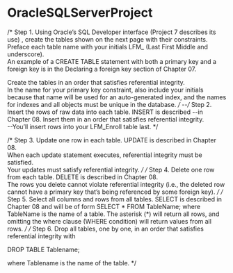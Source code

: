 # OracleSQLServerProject

/* Step 1.  Using Oracle’s SQL Developer interface (Project 7 describes its use)
, create the tables shown on the next page with their constraints.  Preface each 
table name with your initials LFM_ (Last First Middle and underscore).  
An example of a CREATE TABLE statement with both a primary key and a foreign key 
is in the Declaring a foreign key section of Chapter 07. 

Create the tables in an order that satisfies referential integrity.  
In the name for your primary key constraint, also include your initials because 
that name will be used for an auto-generated index, and the names for indexes 
and all objects must be unique in the database.
*/
--/* Step 2.  Insert the rows of raw data into each table.  INSERT is described 
--in Chapter 08.  Insert them in an order that satisfies referential integrity.  
--You’ll insert rows into your LFM_Enroll table last. */

/* Step 3.  Update one row in each table.  UPDATE is described in Chapter 08.  
When each update statement executes, referential integrity must be satisfied.  
Your updates must satisfy referential integrity. */
/* Step 4.  Delete one row from each table.  DELETE is described in Chapter 08.  
The rows you delete cannot violate referential integrity (i.e., the deleted row 
cannot have a primary key that’s being referenced by some foreign key). */
/* Step 5.  Select all columns and rows from all tables.  SELECT is described in 
Chapter 08 and will be of form SELECT * FROM TableName;  where TableName is the 
name of a table.  The asterisk (*) will return all rows, and omitting the where 
clause (WHERE condition) will return values from all rows. */
/* Step 6.  Drop all tables, one by one, in an order that satisfies referential 
integrity with

DROP TABLE Tablename; 

where Tablename is the name of the table. */
